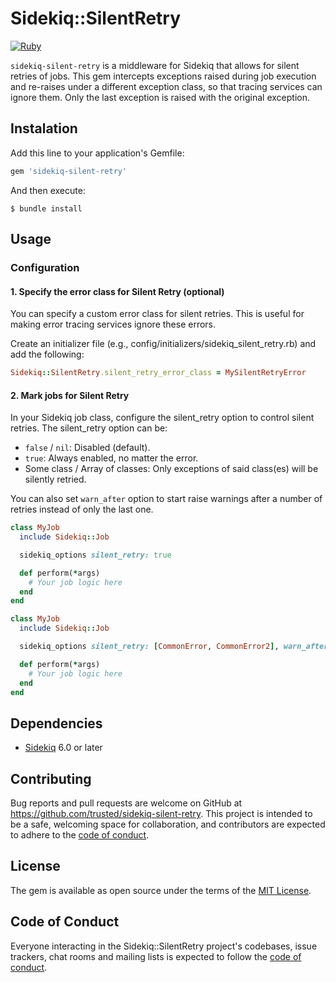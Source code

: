 # Sidekiq::SilentRetry

[![Ruby](https://github.com/trusted/sidekiq-silent-retry/actions/workflows/main.yml/badge.svg)](https://github.com/trusted/sidekiq-silent-retry/actions/workflows/main.yml)

`sidekiq-silent-retry` is a middleware for Sidekiq that allows for silent retries of jobs. This gem intercepts exceptions raised during job execution and re-raises under a different exception class, so that tracing services can ignore them. Only the last exception is raised with the original exception.

## Instalation

Add this line to your application's Gemfile:

```ruby
gem 'sidekiq-silent-retry'
```

And then execute:

```shell
$ bundle install
```

## Usage

### Configuration

#### 1. Specify the error class for Silent Retry (optional)

You can specify a custom error class for silent retries. This is useful for making error tracing services ignore these errors.

Create an initializer file (e.g., config/initializers/sidekiq_silent_retry.rb) and add the following:

```ruby
Sidekiq::SilentRetry.silent_retry_error_class = MySilentRetryError
```

#### 2. Mark jobs for Silent Retry

In your Sidekiq job class, configure the silent_retry option to control silent retries. The silent_retry option can be:

- `false` / `nil`: Disabled (default).
- `true`: Always enabled, no matter the error.
- Some class / Array of classes: Only exceptions of said class(es) will be silently retried.

You can also set `warn_after` option to start raise warnings after a number of retries instead of only the last one.

```ruby
class MyJob
  include Sidekiq::Job

  sidekiq_options silent_retry: true

  def perform(*args)
    # Your job logic here
  end
end

class MyJob
  include Sidekiq::Job

  sidekiq_options silent_retry: [CommonError, CommonError2], warn_after: 2

  def perform(*args)
    # Your job logic here
  end
end
```


## Dependencies

- [Sidekiq](https://github.com/mperham/sidekiq) 6.0 or later


## Contributing

Bug reports and pull requests are welcome on GitHub at https://github.com/trusted/sidekiq-silent-retry. This project is intended to be a safe, welcoming space for collaboration, and contributors are expected to adhere to the [code of conduct](https://github.com/trusted/sidekiq-silent-retry/blob/main/CODE_OF_CONDUCT.md).

## License

The gem is available as open source under the terms of the [MIT License](https://opensource.org/licenses/MIT).

## Code of Conduct

Everyone interacting in the Sidekiq::SilentRetry project's codebases, issue trackers, chat rooms and mailing lists is expected to follow the [code of conduct](https://github.com/trusted/sidekiq-silent-retry/blob/main/CODE_OF_CONDUCT.md).
